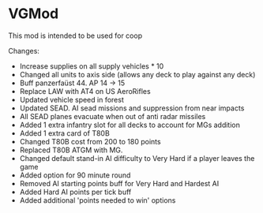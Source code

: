 # VGMod 

This mod is intended to be used for coop


Changes:

- Increase supplies on all supply vehicles * 10
- Changed all units to axis side (allows any deck to play against any deck)
- Buff panzerfaüst 44. AP 14 -> 15
- Replace LAW with AT4 on US AeroRifles  
- Updated vehicle speed in forest
- Updated SEAD. AI sead missions and suppression from near impacts
- All SEAD planes evacuate when out of anti radar missiles
- Added 1 extra infantry slot for all decks to account for MGs addition
- Added 1 extra card of T80B
- Changed T80B cost from 200 to 180 points
- Replaced T80B ATGM with MG.
- Changed default stand-in AI difficulty to Very Hard if a player leaves the game
- Added option for 90 minute round
- Removed AI starting points buff for Very Hard and Hardest AI
- Added Hard AI points per tick buff
- Added additional 'points needed to win' options